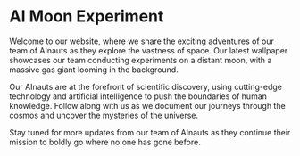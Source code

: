 <!--
Write me markdown content of website with wallpaper:

"A group of AInauts conducting experiments on a distant moon, with a massive gas giant looming in the background."

The header of the page should not be copy of the text but rather a real content of the website which is using this wallpaper.
-->

<!--font:Montserrat-->

# AI Moon Experiment

Welcome to our website, where we share the exciting adventures of our team of AInauts as they explore the vastness of space. Our latest wallpaper showcases our team conducting experiments on a distant moon, with a massive gas giant looming in the background.

Our AInauts are at the forefront of scientific discovery, using cutting-edge technology and artificial intelligence to push the boundaries of human knowledge. Follow along with us as we document our journeys through the cosmos and uncover the mysteries of the universe.

Stay tuned for more updates from our team of AInauts as they continue their mission to boldly go where no one has gone before.
